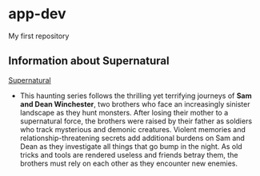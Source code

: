# app-dev
My first repository
## Information about Supernatural
[Supernatural](https://4.bp.blogspot.com/-QKUzqwmhhnM/VMEA6XpQPrI/AAAAAAAAH9Q/NmLLYanpCL4/s1600/1.jpg)
- This haunting series follows the thrilling yet terrifying journeys of **Sam and Dean Winchester**, two brothers who face an increasingly sinister landscape as they hunt monsters. After losing their mother to a supernatural force, the brothers were raised by their father as soldiers who track mysterious and demonic creatures. Violent memories and relationship-threatening secrets add additional burdens on Sam and Dean as they investigate all things that go bump in the night. As old tricks and tools are rendered useless and friends betray them, the brothers must rely on each other as they encounter new enemies.
